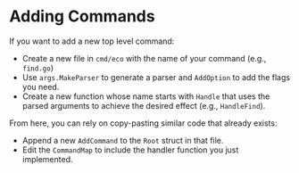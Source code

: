 # Adding Commands
If you want to add a new top level command:
- Create a new file in `cmd/eco` with the name of your command (e.g., `find.go`)
- Use `args.MakeParser` to generate a parser and `AddOption` to add the flags
you need.
- Create a new function whose name starts with `Handle` that uses the parsed arguments
to achieve the desired effect (e.g., `HandleFind`).

From here, you can rely on copy-pasting similar code that already exists:
- Append a new `AddCommand` to the `Root` struct in that file.
- Edit the `CommandMap` to include the handler function you just implemented.
